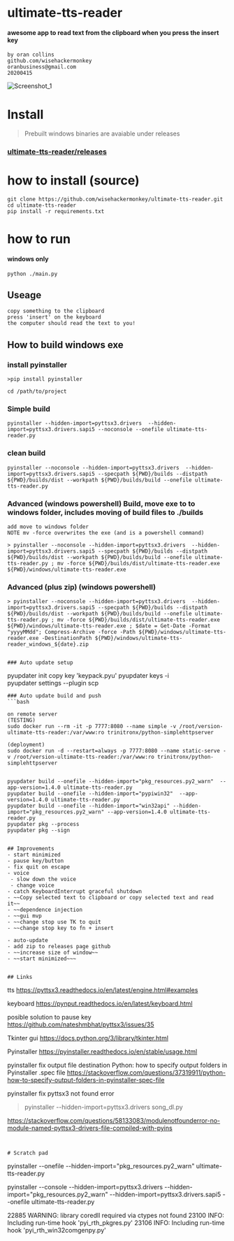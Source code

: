 # ultimate-tts-reader
####  awesome app to read text from the clipboard when you press the insert key
```
by oran collins
github.com/wisehackermonkey
oranbusiness@gmail.com
20200415
```
![Screenshot_1](https://i.imgur.com/lhVK1NM.jpg)
# Install

> Prebuilt windows binaries are avaiable under releases 

### [ultimate-tts-reader/releases](https://github.com/wisehackermonkey/ultimate-tts-reader/releases)

# how to install (source)

```
git clone https://github.com/wisehackermonkey/ultimate-tts-reader.git
cd ultimate-tts-reader
pip install -r requirements.txt
```

# how to run 

#### windows only
```
python ./main.py
```
## Useage
```
copy something to the clipboard
press 'insert' on the keyboard
the computer should read the text to you!
```


## How to build windows exe
### install pyinstaller 
```
>pip install pyinstaller 
```
```
cd /path/to/project
```
### Simple build
```
pyinstaller --hidden-import=pyttsx3.drivers  --hidden-import=pyttsx3.drivers.sapi5 --noconsole --onefile ultimate-tts-reader.py
```
### clean build 
```
pyinstaller --noconsole --hidden-import=pyttsx3.drivers  --hidden-import=pyttsx3.drivers.sapi5 --specpath ${PWD}/builds --distpath ${PWD}/builds/dist --workpath ${PWD}/builds/build --onefile ultimate-tts-reader.py 
```
### Advanced (windows powershell) Build, move exe  to to windows folder, includes moving of build files to ./builds 
```
add move to windows folder 
NOTE mv -force overwrites the exe (and is a powershell command)

> pyinstaller --noconsole --hidden-import=pyttsx3.drivers  --hidden-import=pyttsx3.drivers.sapi5 --specpath ${PWD}/builds --distpath ${PWD}/builds/dist --workpath ${PWD}/builds/build --onefile ultimate-tts-reader.py ; mv -force ${PWD}/builds/dist/ultimate-tts-reader.exe ${PWD}/windows/ultimate-tts-reader.exe
```

### Advanced (plus zip) (windows powershell) 
```
> pyinstaller --noconsole --hidden-import=pyttsx3.drivers  --hidden-import=pyttsx3.drivers.sapi5 --specpath ${PWD}/builds --distpath ${PWD}/builds/dist --workpath ${PWD}/builds/build --onefile ultimate-tts-reader.py ; mv -force ${PWD}/builds/dist/ultimate-tts-reader.exe ${PWD}/windows/ultimate-tts-reader.exe ; $date = Get-Date -Format "yyyyMMdd"; Compress-Archive -force -Path ${PWD}/windows/ultimate-tts-reader.exe -DestinationPath ${PWD}/windows/ultimate-tts-reader_windows_${date}.zip


### Auto update setup
```
pyupdater init 
    copy key 'keypack.pyu'
pyupdater keys -i  
pyupdater settings --plugin scp    
```
### Auto update build and push
```bash

on remote server
(TESTING)
sudo docker run --rm -it -p 7777:8080 --name simple -v /root/version-ultimate-tts-reader:/var/www:ro trinitronx/python-simplehttpserver

(deployment)
sudo docker run -d --restart=always -p 7777:8080 --name static-serve -v /root/version-ultimate-tts-reader:/var/www:ro trinitronx/python-simplehttpserver


pyupdater build --onefile --hidden-import="pkg_resources.py2_warn"  --app-version=1.4.0 ultimate-tts-reader.py
pyupdater build --onefile --hidden-import="pypiwin32"  --app-version=1.4.0 ultimate-tts-reader.py
pyupdater build --onefile --hidden-import="win32api" --hidden-import="pkg_resources.py2_warn" --app-version=1.4.0 ultimate-tts-reader.py
pyupdater pkg --process
pyupdater pkg --sign
```

```

## Improvements
- start minimized 
- pause key/button
- fix quit on escape
- voice
 - slow down the voice
 - change voice
- catch KeyboardInterrupt graceful shutdown
- ~~Copy selected text to clipboard or copy selected text and read it~~
- ~~dependence injection
- ~~gui mvp
- ~~change stop use TK to quit
- ~~change stop key to fn + insert

- auto-update
- add zip to releases page github
- ~~increase size of window~~
- ~~start minimized~~~


## Links
```
tts
https://pyttsx3.readthedocs.io/en/latest/engine.html#examples

keyboard
https://pynput.readthedocs.io/en/latest/keyboard.html

posible solution to pause key
https://github.com/nateshmbhat/pyttsx3/issues/35

Tkinter gui
https://docs.python.org/3/library/tkinter.html

Pyinstaller
https://pyinstaller.readthedocs.io/en/stable/usage.html

pyinstaller fix output file destination
Python: how to specify output folders in Pyinstaller .spec file
https://stackoverflow.com/questions/37319911/python-how-to-specify-output-folders-in-pyinstaller-spec-file

pyinstaller fix pyttsx3 not found error
> pyinstaller --hidden-import=pyttsx3.drivers song_dl.py

https://stackoverflow.com/questions/58133083/modulenotfounderror-no-module-named-pyttsx3-drivers-file-compiled-with-pyins

```


# Scratch pad
```
pyinstaller --onefile --hidden-import="pkg_resources.py2_warn"  ultimate-tts-reader.py

pyinstaller --console --hidden-import=pyttsx3.drivers  --hidden-import="pkg_resources.py2_warn"  --hidden-import=pyttsx3.drivers.sapi5 --onefile ultimate-tts-reader.py


22885 WARNING: library coredll required via ctypes not found
23100 INFO: Including run-time hook 'pyi_rth_pkgres.py'
23106 INFO: Including run-time hook 'pyi_rth_win32comgenpy.py'
```